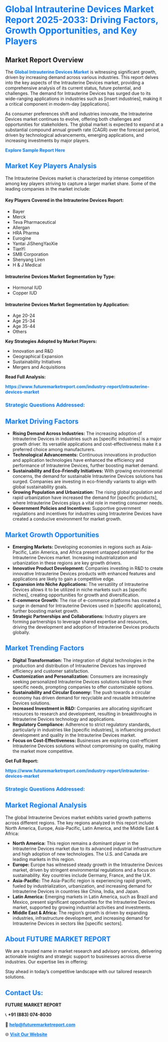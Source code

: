 <h1 style="color: #007BFF;">Global Intrauterine Devices Market Report 2025-2033: Driving Factors, Growth Opportunities, and Key Players</h1>

<section id="overview">
<h2>Market Report Overview</h2>
<p>The <a href="https://www.futuremarketreport.com/industry-report/intrauterine-devices-market" style="color: #007BFF; text-decoration: none;"><strong>Global Intrauterine Devices Market</strong></a> is witnessing significant growth, driven by increasing demand across various industries. This report delves into the key aspects of the Intrauterine Devices market, providing a comprehensive analysis of its current status, future potential, and challenges. The demand for Intrauterine Devices has surged due to its wide-ranging applications in industries such as [insert industries], making it a critical component in modern-day [applications].</p>
<p>As consumer preferences shift and industries innovate, the Intrauterine Devices market continues to evolve, offering both challenges and opportunities for stakeholders. The global market is expected to expand at a substantial compound annual growth rate (CAGR) over the forecast period, driven by technological advancements, emerging applications, and increasing investments by major players.</p>
</section>

<section id="overview">
<p><a href="https://www.futuremarketreport.com/request-sample/reportId=50399" style="color: #007BFF; text-decoration: none;"><strong>Explore Sample Report Here</strong></a></p>
</section>

<section id="key-players">
<h2 style="color: #007BFF;">Market Key Players Analysis</h2>
<p>The Intrauterine Devices market is characterized by intense competition among key players striving to capture a larger market share. Some of the leading companies in the market include:</p>
<h4>Key Players Covered in the Intrauterine Devices Report:</h4>
<ul><li>Bayer</li><li>Merck</li><li>Teva Pharmaceutical</li><li>Allergan</li><li>HRA Pharma</li><li>Eurogine</li><li>Yantai JiShengYaoXie</li><li>TianYi</li><li>SMB Corporation</li><li>Shenyang Liren</li><li>H &amp; J Medical</li></ul>
<h4>Intrauterine Devices Market Segmentation by Type:</h4>
<ul><li>Hormonal IUD</li><li>Copper IUD</li></ul>

<h4>Intrauterine Devices Market Segmentation by Application:</h4>
<ul><li>Age 20-24</li><li>Age 25-34</li><li>Age 35-44</li><li>Others</li></ul>
<p><strong>Key Strategies Adopted by Market Players:</strong></p>
<ul>
<li>Innovation and R&D</li>
<li>Geographical Expansion</li>
<li>Sustainability Initiatives</li>
<li>Mergers and Acquisitions</li>
</ul>
</section>

<section>
<p><strong>Read Full Analysis: </strong></p><a href="https://www.futuremarketreport.com/industry-report/intrauterine-devices-market" style="color: #007BFF; text-decoration: none;"><strong>https://www.futuremarketreport.com/industry-report/intrauterine-devices-market</strong></a>
<h3 style="color: #007BFF;">Strategic Questions Addressed:</h3>
</section>

<section id="driving-factors">
<h2 style="color: #007BFF;">Market Driving Factors</h2>
<ul>
<li><strong>Rising Demand Across Industries:</strong> The increasing adoption of Intrauterine Devices in industries such as [specific industries] is a major growth driver. Its versatile applications and cost-effectiveness make it a preferred choice among manufacturers.</li>
<li><strong>Technological Advancements:</strong> Continuous innovations in production and application technologies have enhanced the efficiency and performance of Intrauterine Devices, further boosting market demand.</li>
<li><strong>Sustainability and Eco-Friendly Initiatives:</strong> With growing environmental concerns, the demand for sustainable Intrauterine Devices solutions has surged. Companies are investing in eco-friendly variants to align with global sustainability goals.</li>
<li><strong>Growing Population and Urbanization:</strong> The rising global population and rapid urbanization have increased the demand for [specific products], where Intrauterine Devices plays a vital role in meeting consumer needs.</li>
<li><strong>Government Policies and Incentives:</strong> Supportive government regulations and incentives for industries using Intrauterine Devices have created a conducive environment for market growth.</li>
</ul>
</section>

<section id="growth-opportunities">
<h2 style="color: #007BFF;">Market Growth Opportunities</h2>
<ul>
<li><strong>Emerging Markets:</strong> Developing economies in regions such as Asia-Pacific, Latin America, and Africa present untapped potential for the Intrauterine Devices market. Increasing industrialization and urbanization in these regions are key growth drivers.</li>
<li><strong>Innovative Product Development:</strong> Companies investing in R&D to create innovative Intrauterine Devices products with enhanced features and applications are likely to gain a competitive edge.</li>
<li><strong>Expansion into Niche Applications:</strong> The versatility of Intrauterine Devices allows it to be utilized in niche markets such as [specific niches], creating opportunities for growth and diversification.</li>
<li><strong>E-commerce Growth:</strong> The rise of e-commerce platforms has created a surge in demand for Intrauterine Devices used in [specific applications], further boosting market growth.</li>
<li><strong>Strategic Partnerships and Collaborations:</strong> Industry players are forming partnerships to leverage shared expertise and resources, driving the development and adoption of Intrauterine Devices products globally.</li>
</ul>
</section>

<section id="trending-factors">
<h2 style="color: #007BFF;">Market Trending Factors</h2>
<ul>
<li><strong>Digital Transformation:</strong> The integration of digital technologies in the production and distribution of Intrauterine Devices has improved efficiency and customer satisfaction.</li>
<li><strong>Customization and Personalization:</strong> Consumers are increasingly seeking personalized Intrauterine Devices solutions tailored to their specific needs, prompting companies to offer customizable options.</li>
<li><strong>Sustainability and Circular Economy:</strong> The push towards a circular economy has driven demand for recyclable and reusable Intrauterine Devices solutions.</li>
<li><strong>Increased Investment in R&D:</strong> Companies are allocating significant resources to research and development, resulting in breakthroughs in Intrauterine Devices technology and applications.</li>
<li><strong>Regulatory Compliance:</strong> Adherence to strict regulatory standards, particularly in industries like [specific industries], is influencing product development and quality in the Intrauterine Devices market.</li>
<li><strong>Focus on Cost-Effectiveness:</strong> Businesses are exploring cost-efficient Intrauterine Devices solutions without compromising on quality, making the market more competitive.</li>
</ul>
</section>

<section>
<p><strong>Get Full Report: </strong></p><a href="https://www.futuremarketreport.com/industry-report/intrauterine-devices-market" style="color: #007BFF; text-decoration: none;"><strong>https://www.futuremarketreport.com/industry-report/intrauterine-devices-market</strong></a>
<h3 style="color: #007BFF;">Strategic Questions Addressed:</h3>
</section>


<section id="regional-analysis">
<h2 style="color: #007BFF;">Market Regional Analysis</h2>
<p>The global Intrauterine Devices market exhibits varied growth patterns across different regions. The key regions analyzed in this report include North America, Europe, Asia-Pacific, Latin America, and the Middle East & Africa:</p>
<ul>
<li><strong>North America:</strong> This region remains a dominant player in the Intrauterine Devices market due to its advanced industrial infrastructure and high adoption of new technologies. The U.S. and Canada are leading markets in this region.</li>
<li><strong>Europe:</strong> Europe has witnessed steady growth in the Intrauterine Devices market, driven by stringent environmental regulations and a focus on sustainability. Key countries include Germany, France, and the U.K.</li>
<li><strong>Asia-Pacific:</strong> The Asia-Pacific region is experiencing rapid growth, fueled by industrialization, urbanization, and increasing demand for Intrauterine Devices in countries like China, India, and Japan.</li>
<li><strong>Latin America:</strong> Emerging markets in Latin America, such as Brazil and Mexico, present significant opportunities for the Intrauterine Devices market, supported by growing industrial activities and investments.</li>
<li><strong>Middle East & Africa:</strong> The region’s growth is driven by expanding industries, infrastructure development, and increasing demand for Intrauterine Devices in sectors like [specific sectors].</li>
</ul>
</section>

<footer>
<h2 style="color: #007BFF;">About FUTURE MARKET REPORT</h2>
<p>We are a trusted name in market research and advisory services, delivering actionable insights and strategic support to businesses across diverse industries. Our expertise lies in offering:</p>

<p>Stay ahead in today’s competitive landscape with our tailored research solutions.</p>

<h2 style="color: #007BFF;">Contact Us:</h2>
<p><strong>FUTURE MARKET REPORT</strong></p>
<p>📞 <strong>+91 (883) 074-8030</strong></p>
<p>📧 <strong><a href="mailto:help@futuremarketreport.com" style="color: #007BFF;">help@futuremarketreport.com</a></strong></p>
<p>🌐 <strong><a href="https://www.futuremarketreport.com/" style="color: #007BFF;">Visit Our Website</a></strong></p>
</footer>